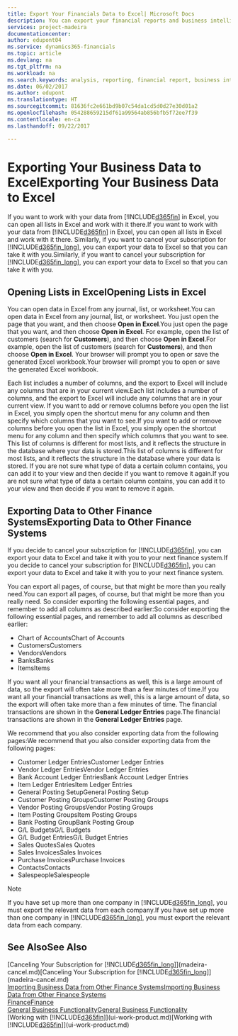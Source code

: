 ```yaml
---
title: Export Your Financials Data to Excel| Microsoft Docs
description: You can export your financial reports and business intelligence data from Dynamics 365 for Financials to Excel, or open your Financials data in Excel.
services: project-madeira
documentationcenter: 
author: edupont04
ms.service: dynamics365-financials
ms.topic: article
ms.devlang: na
ms.tgt_pltfrm: na
ms.workload: na
ms.search.keywords: analysis, reporting, financial report, business intelligence, BI, Excel
ms.date: 06/02/2017
ms.author: edupont
ms.translationtype: HT
ms.sourcegitcommit: 81636fc2e661bd9b07c54da1cd5d0d27e30d01a2
ms.openlocfilehash: 054288659215df61a99564ab856bfb5f72ee7f39
ms.contentlocale: en-ca
ms.lasthandoff: 09/22/2017

---
```

# <a name="exporting-your-business-data-to-excel"></a><span data-ttu-id="ea990-103">Exporting Your Business Data to Excel</span><span class="sxs-lookup"><span data-stu-id="ea990-103">Exporting Your Business Data to Excel</span></span>
<span data-ttu-id="ea990-104">If you want to work with your data from [!INCLUDE[d365fin](includes/d365fin_md.md)] in Excel, you can open all lists in Excel and work with it there.</span><span class="sxs-lookup"><span data-stu-id="ea990-104">If you want to work with your data from [!INCLUDE[d365fin](includes/d365fin_md.md)] in Excel, you can open all lists in Excel and work with it there.</span></span> <span data-ttu-id="ea990-105">Similarly, if you want to cancel your subscription for [!INCLUDE[d365fin_long](includes/d365fin_long_md.md)], you can export your data to Excel so that you can take it with you.</span><span class="sxs-lookup"><span data-stu-id="ea990-105">Similarly, if you want to cancel your subscription for [!INCLUDE[d365fin_long](includes/d365fin_long_md.md)], you can export your data to Excel so that you can take it with you.</span></span>

## <a name="opening-lists-in-excel"></a><span data-ttu-id="ea990-106">Opening Lists in Excel</span><span class="sxs-lookup"><span data-stu-id="ea990-106">Opening Lists in Excel</span></span>
<span data-ttu-id="ea990-107">You can open data in Excel from any journal, list, or worksheet.</span><span class="sxs-lookup"><span data-stu-id="ea990-107">You can open data in Excel from any journal, list, or worksheet.</span></span> <span data-ttu-id="ea990-108">You just open the page that you want, and then choose **Open in Excel**.</span><span class="sxs-lookup"><span data-stu-id="ea990-108">You just open the page that you want, and then choose **Open in Excel**.</span></span> <span data-ttu-id="ea990-109">For example, open the list of customers (search for **Customers**), and then choose **Open in Excel**.</span><span class="sxs-lookup"><span data-stu-id="ea990-109">For example, open the list of customers (search for **Customers**), and then choose **Open in Excel**.</span></span> <span data-ttu-id="ea990-110">Your browser will prompt you to open or save the generated Excel workbook.</span><span class="sxs-lookup"><span data-stu-id="ea990-110">Your browser will prompt you to open or save the generated Excel workbook.</span></span>  

<span data-ttu-id="ea990-111">Each list includes a number of columns, and the export to Excel will include any columns that are in your current view.</span><span class="sxs-lookup"><span data-stu-id="ea990-111">Each list includes a number of columns, and the export to Excel will include any columns that are in your current view.</span></span> <span data-ttu-id="ea990-112">If you want to add or remove columns before you open the list in Excel, you simply open the shortcut menu for any column and then specify which columns that you want to see.</span><span class="sxs-lookup"><span data-stu-id="ea990-112">If you want to add or remove columns before you open the list in Excel, you simply open the shortcut menu for any column and then specify which columns that you want to see.</span></span> <span data-ttu-id="ea990-113">This list of columns is different for most lists, and it reflects the structure in the database where your data is stored.</span><span class="sxs-lookup"><span data-stu-id="ea990-113">This list of columns is different for most lists, and it reflects the structure in the database where your data is stored.</span></span> <span data-ttu-id="ea990-114">If you are not sure what type of data a certain column contains, you can add it to your view and then decide if you want to remove it again.</span><span class="sxs-lookup"><span data-stu-id="ea990-114">If you are not sure what type of data a certain column contains, you can add it to your view and then decide if you want to remove it again.</span></span>  

## <a name="exporting-data-to-other-finance-systems"></a><span data-ttu-id="ea990-115">Exporting Data to Other Finance Systems</span><span class="sxs-lookup"><span data-stu-id="ea990-115">Exporting Data to Other Finance Systems</span></span>
<span data-ttu-id="ea990-116">If you decide to cancel your subscription for [!INCLUDE[d365fin](includes/d365fin_md.md)], you can export your data to Excel and take it with you to your next finance system.</span><span class="sxs-lookup"><span data-stu-id="ea990-116">If you decide to cancel your subscription for [!INCLUDE[d365fin](includes/d365fin_md.md)], you can export your data to Excel and take it with you to your next finance system.</span></span>  

<span data-ttu-id="ea990-117">You can export all pages, of course, but that might be more than you really need.</span><span class="sxs-lookup"><span data-stu-id="ea990-117">You can export all pages, of course, but that might be more than you really need.</span></span> <span data-ttu-id="ea990-118">So consider exporting the following essential pages, and remember to add all columns as described earlier:</span><span class="sxs-lookup"><span data-stu-id="ea990-118">So consider exporting the following essential pages, and remember to add all columns as described earlier:</span></span>  

* <span data-ttu-id="ea990-119">Chart of Accounts</span><span class="sxs-lookup"><span data-stu-id="ea990-119">Chart of Accounts</span></span>  
* <span data-ttu-id="ea990-120">Customers</span><span class="sxs-lookup"><span data-stu-id="ea990-120">Customers</span></span>  
* <span data-ttu-id="ea990-121">Vendors</span><span class="sxs-lookup"><span data-stu-id="ea990-121">Vendors</span></span>  
* <span data-ttu-id="ea990-122">Banks</span><span class="sxs-lookup"><span data-stu-id="ea990-122">Banks</span></span>  
* <span data-ttu-id="ea990-123">Items</span><span class="sxs-lookup"><span data-stu-id="ea990-123">Items</span></span>  

<span data-ttu-id="ea990-124">If you want all your financial transactions as well, this is a large amount of data, so the export will often take more than a few minutes of time.</span><span class="sxs-lookup"><span data-stu-id="ea990-124">If you want all your financial transactions as well, this is a large amount of data, so the export will often take more than a few minutes of time.</span></span> <span data-ttu-id="ea990-125">The financial transactions are shown in the **General Ledger Entries** page.</span><span class="sxs-lookup"><span data-stu-id="ea990-125">The financial transactions are shown in the **General Ledger Entries** page.</span></span>  

<span data-ttu-id="ea990-126">We recommend that you also consider exporting data from the following pages:</span><span class="sxs-lookup"><span data-stu-id="ea990-126">We recommend that you also consider exporting data from the following pages:</span></span>  

* <span data-ttu-id="ea990-127">Customer Ledger Entries</span><span class="sxs-lookup"><span data-stu-id="ea990-127">Customer Ledger Entries</span></span>  
* <span data-ttu-id="ea990-128">Vendor Ledger Entries</span><span class="sxs-lookup"><span data-stu-id="ea990-128">Vendor Ledger Entries</span></span>  
* <span data-ttu-id="ea990-129">Bank Account Ledger Entries</span><span class="sxs-lookup"><span data-stu-id="ea990-129">Bank Account Ledger Entries</span></span>  
* <span data-ttu-id="ea990-130">Item Ledger Entries</span><span class="sxs-lookup"><span data-stu-id="ea990-130">Item Ledger Entries</span></span>  
* <span data-ttu-id="ea990-131">General Posting Setup</span><span class="sxs-lookup"><span data-stu-id="ea990-131">General Posting Setup</span></span>  
* <span data-ttu-id="ea990-132">Customer Posting Groups</span><span class="sxs-lookup"><span data-stu-id="ea990-132">Customer Posting Groups</span></span>  
* <span data-ttu-id="ea990-133">Vendor Posting Groups</span><span class="sxs-lookup"><span data-stu-id="ea990-133">Vendor Posting Groups</span></span>  
* <span data-ttu-id="ea990-134">Item Posting Groups</span><span class="sxs-lookup"><span data-stu-id="ea990-134">Item Posting Groups</span></span>  
* <span data-ttu-id="ea990-135">Bank Posting Group</span><span class="sxs-lookup"><span data-stu-id="ea990-135">Bank Posting Group</span></span>  
* <span data-ttu-id="ea990-136">G/L Budgets</span><span class="sxs-lookup"><span data-stu-id="ea990-136">G/L Budgets</span></span>  
* <span data-ttu-id="ea990-137">G/L Budget Entries</span><span class="sxs-lookup"><span data-stu-id="ea990-137">G/L Budget Entries</span></span>  
* <span data-ttu-id="ea990-138">Sales Quotes</span><span class="sxs-lookup"><span data-stu-id="ea990-138">Sales Quotes</span></span>  
* <span data-ttu-id="ea990-139">Sales Invoices</span><span class="sxs-lookup"><span data-stu-id="ea990-139">Sales Invoices</span></span>  
* <span data-ttu-id="ea990-140">Purchase Invoices</span><span class="sxs-lookup"><span data-stu-id="ea990-140">Purchase Invoices</span></span>  
* <span data-ttu-id="ea990-141">Contacts</span><span class="sxs-lookup"><span data-stu-id="ea990-141">Contacts</span></span>  
* <span data-ttu-id="ea990-142">Salespeople</span><span class="sxs-lookup"><span data-stu-id="ea990-142">Salespeople</span></span>  

> [!NOTE]  
>   <span data-ttu-id="ea990-143">If you have set up more than one company in [!INCLUDE[d365fin_long](includes/d365fin_long_md.md)], you must export the relevant data from each company.</span><span class="sxs-lookup"><span data-stu-id="ea990-143">If you have set up more than one company in [!INCLUDE[d365fin_long](includes/d365fin_long_md.md)], you must export the relevant data from each company.</span></span>

## <a name="see-also"></a><span data-ttu-id="ea990-144">See Also</span><span class="sxs-lookup"><span data-stu-id="ea990-144">See Also</span></span>
<span data-ttu-id="ea990-145">[Canceling Your Subscription for [!INCLUDE[d365fin_long](includes/d365fin_long_md.md)]](madeira-cancel.md)</span><span class="sxs-lookup"><span data-stu-id="ea990-145">[Canceling Your Subscription for [!INCLUDE[d365fin_long](includes/d365fin_long_md.md)]](madeira-cancel.md)</span></span>  
[<span data-ttu-id="ea990-146">Importing Business Data from Other Finance Systems</span><span class="sxs-lookup"><span data-stu-id="ea990-146">Importing Business Data from Other Finance Systems</span></span>](upload-data.md)  
[<span data-ttu-id="ea990-147">Finance</span><span class="sxs-lookup"><span data-stu-id="ea990-147">Finance</span></span>](finance.md)  
[<span data-ttu-id="ea990-148">General Business Functionality</span><span class="sxs-lookup"><span data-stu-id="ea990-148">General Business Functionality</span></span>](ui-across-business-areas.md)  
<span data-ttu-id="ea990-149">[Working with [!INCLUDE[d365fin](includes/d365fin_md.md)]](ui-work-product.md)</span><span class="sxs-lookup"><span data-stu-id="ea990-149">[Working with [!INCLUDE[d365fin](includes/d365fin_md.md)]](ui-work-product.md)</span></span>  

